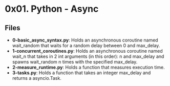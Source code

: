 # 0x01. Python - Async
## Files
- **0-basic_async_syntax.py**: Holds an asynchronous coroutine named wait_random that waits for a random delay between 0 and max_delay.
- **1-concurrent_coroutines.py**: Holds an asynchronous coroutine named wait_n that takes in 2 int arguments (in this order): n and max_delay and spawns wait_random n times with the specified max_delay.
- **2-measure_runtime.py**: Holds a function that measures execution time.
- **3-tasks.py**: Holds a function that takes an integer max_delay and returns a asyncio.Task.
